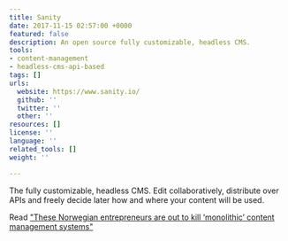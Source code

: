 ```yaml
---
title: Sanity
date: 2017-11-15 02:57:00 +0000
featured: false
description: An open source fully customizable, headless CMS.
tools:
- content-management
- headless-cms-api-based
tags: []
urls:
  website: https://www.sanity.io/
  github: ''
  twitter: ''
  other: ''
resources: []
license: ''
language: ''
related_tools: []
weight: ''

---
```

The fully customizable, headless CMS. Edit collaboratively, distribute over APIs and freely decide later how and where your content will be used.

Read ["These Norwegian entrepreneurs are out to kill ‘monolithic’ content management systems"](https://nordic.businessinsider.com/these-norwegian-entrepreneurs-are-out-to-kill-monolithic-content-management-systems--/)
